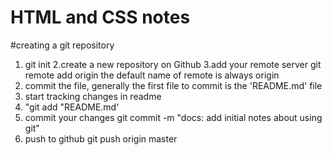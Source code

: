 # HTML and CSS notes

#creating a git repository

1. git init
2.create a new repository on Github
3.add your remote server
git remote add origin the default name of remote is always origin 
5. commit the file, generally the first file to commit is the 'README.md' file
6. start tracking changes in readme
7. "git add "README.md'
8. commit your changes  git commit -m "docs: add initial notes about using git"
9. push to github git push origin master